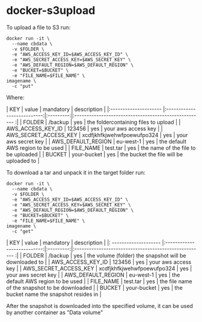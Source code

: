 docker-s3upload
===============

To upload a file to S3 run:

```
docker run -it \
  --name cbdata \
  -v $FOLDER \
  -e "AWS_ACCESS_KEY_ID=$AWS_ACCESS_KEY_ID" \
  -e "AWS_SECRET_ACCESS_KEY=$AWS_SECRET_KEY" \
  -e "AWS_DEFAULT_REGION=$AWS_DEFAULT_REGION" \
  -e "BUCKET=$BUCKET" \
  -e "FILE_NAME=$FILE_NAME" \
imagename \
  -c "put"
```

Where:

| KEY                   | value                       | mandatory | description                                            |
|:--------------------- |:---------------------------:|:---------:|:----------------------------------------------------- :|
| FOLDER                | /backup                     | yes       | the foldercontaining files to upload                   |
| AWS_ACCESS_KEY_ID     | 123456                      | yes       | your aws access key                                    |
| AWS_SECRET_ACCESS_KEY | xcdfjkhfkjwehwfpoewufpo324  | yes       | your aws secret key                                    |
| AWS_DEFAULT_REGION    | eu-west-1                   | yes       | the default AWS region to be used                      |
| FILE_NAME             | test.tar                    | yes       | the name of the file to be uploaded                    |
| BUCKET                | your-bucket                 | yes       | the bucket the file will be uploaded to                |


To download a tar and unpack it in the target folder run:

```
docker run -it \
  --name cbdata \
  -v $FOLDER \
  -e "AWS_ACCESS_KEY_ID=$AWS_ACCESS_KEY_ID" \
  -e "AWS_SECRET_ACCESS_KEY=$AWS_SECRET_KEY" \
  -e "AWS_DEFAULT_REGION=$AWS_DEFAULT_REGION" \
  -e "BUCKET=$BUCKET" \
  -e "FILE_NAME=$FILE_NAME" \
imagename \
  -c "get"
```

| KEY                   | value                       | mandatory | description                                            |
|: -------------------- |:---------------------------:|:---------:|:----------------------------------------------------- :|
| FOLDER                | /backup                     | yes       | the volume (folder) the snapshot will be downloaded to |
| AWS_ACCESS_KEY_ID     | 123456                      | yes       | your aws access key                                    |
| AWS_SECRET_ACCESS_KEY | xcdfjkhfkjwehwfpoewufpo324  | yes       | your aws secret key                                    |
| AWS_DEFAULT_REGION    | eu-west-1                   | yes       | the default AWS region to be used                      |
| FILE_NAME             | test.tar                    | yes       | the file name of the snapshot to be downloaded         |
| BUCKET                | your-bucket                 | yes       | the bucket name the snapshot resides in                |

After the snapshot is downloaded into the specified volume, it can be used by another container as  "Data volume"
